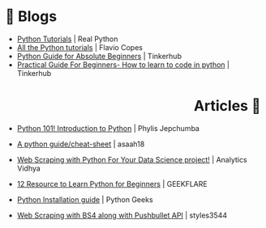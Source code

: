 <h1 align=left >📔 Blogs</h1>

- [Python Tutorials](https://realpython.com/) | Real Python
- [All the Python tutorials](https://flaviocopes.com/tags/python/) | Flavio Copes
- [Python Guide for Absolute Beginners](https://medium.com/tinkerhub/python-for-absolute-beginners-c27ce8faa2a4) | Tinkerhub
- [Practical Guide For Beginners- How to learn to code in python](https://medium.com/tinkerhub/how-to-learn-to-code-a-practical-guide-for-beginners-d88f90953af8) | Tinkerhub
  
<h1 align=right >Articles 📃</h1>

- [Python 101! Introduction to Python](https://dev.to/phylis/python-101-introduction-to-python-2eh4) | Phylis Jepchumba
- [A python guide/cheat-sheet](https://gist.github.com/asaah18/5dfda79cbddf9ef6a5b74587dfb9e706) | asaah18
- [Web Scraping with Python For Your Data Science project!](https://www.analyticsvidhya.com/blog/2021/06/perform-web-scraping-with-python/) | Analytics Vidhya

- [12 Resource to Learn Python for Beginners](https://geekflare.com/python-learning-resources/) | GEEKFLARE
- [Python Installation guide](https://pythongeeks.org/python-installation-guide/) | Python Geeks
- [Web Scraping with BS4 along with Pushbullet API](https://github.com/styles3544/WebScraping) | styles3544
